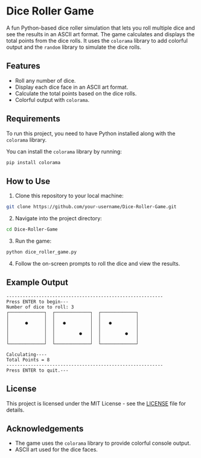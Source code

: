 
# Dice Roller Game

A fun Python-based dice roller simulation that lets you roll multiple dice and see the results in an ASCII art format. The game calculates and displays the total points from the dice rolls. It uses the `colorama` library to add colorful output and the `random` library to simulate the dice rolls.

## Features
- Roll any number of dice.
- Display each dice face in an ASCII art format.
- Calculate the total points based on the dice rolls.
- Colorful output with `colorama`.

## Requirements
To run this project, you need to have Python installed along with the `colorama` library.

You can install the `colorama` library by running:

```bash
pip install colorama
```

## How to Use

1. Clone this repository to your local machine:

```bash
git clone https://github.com/your-username/Dice-Roller-Game.git
```

2. Navigate into the project directory:

```bash
cd Dice-Roller-Game
```

3. Run the game:

```bash
python dice_roller_game.py
```

4. Follow the on-screen prompts to roll the dice and view the results.

## Example Output

```
----------------------------------------------------------
Press ENTER to begin---
Number of dice to roll: 3
┌─────────────┐  ┌─────────────┐  ┌─────────────┐
│             │  │             │  │             │
│      ●      │  │   ●         │  │   ●         │
│             │  │             │  │             │
│             │  │         ●   │  │         ●   │
│             │  │             │  │             │
└─────────────┘  └─────────────┘  └─────────────┘

Calculating----
Total Points = 8
----------------------------------------------------------
Press ENTER to quit.---
```

## License
This project is licensed under the MIT License - see the [LICENSE](LICENSE) file for details.

## Acknowledgements
- The game uses the `colorama` library to provide colorful console output.
- ASCII art used for the dice faces.
